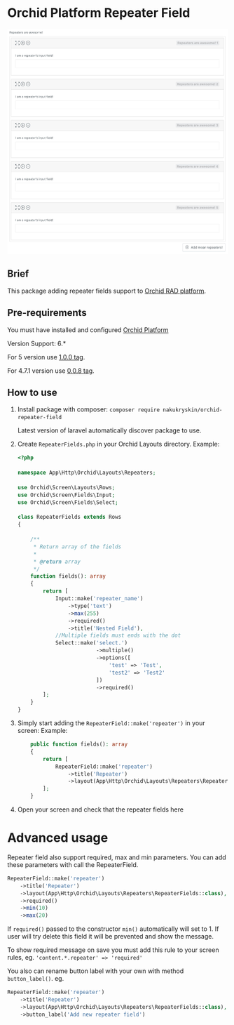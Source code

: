 # Orchid Platform Repeater Field

![Orchid Platform Repeater Field](screenshots/repeater.jpg?raw=true)

## Brief
This package adding repeater fields support to [Orchid RAD platform](https://github.com/orchidsoftware/platform).

## Pre-requirements
You must have installed and configured [Orchid Platform](https://github.com/orchidsoftware/platform)

Version Support: 6.*

For 5 version use [1.0.0 tag](https://github.com/Nks/orchid-repeater-field/tree/1.0.0). 

For 4.7.1 version use [0.0.8 tag](https://github.com/Nks/orchid-repeater-field/tree/0.0.8).

## How to use

1. Install package with composer: 
    `composer require nakukryskin/orchid-repeater-field`
    
    Latest version of laravel automatically discover package to use.
    
1. Create `RepeaterFields.php` in your Orchid Layouts directory. 
    Example:
    ```php
    <?php
    
    namespace App\Http\Orchid\Layouts\Repeaters;
    
    use Orchid\Screen\Layouts\Rows;
    use Orchid\Screen\Fields\Input;
    use Orchid\Screen\Fields\Select;
    
    class RepeaterFields extends Rows
    {
    
        /**
         * Return array of the fields
         *
         * @return array
         */
        function fields(): array
        {
            return [
                Input::make('repeater_name')
                    ->type('text')
                    ->max(255)
                    ->required()
                    ->title('Nested Field'),
                //Multiple fields must ends with the dot 
                Select::make('select.')
                             ->multiple()
                             ->options([
                                 'test' => 'Test',
                                 'test2' => 'Test2'
                             ])
                             ->required()
            ];
        }
    }
    ```

1. Simply start adding the `RepeaterField::make('repeater')` in your screen:
    Example:
    ```php
        public function fields(): array
        {
            return [
                RepeaterField::make('repeater')
                    ->title('Repeater')
                    ->layout(App\Http\Orchid\Layouts\Repeaters\RepeaterFields::class),
            ];
        }
    ```

1. Open your screen and check that the repeater fields here

# Advanced usage

Repeater field also support required, max and min parameters. You can add these parameters with call the RepeaterField.

```php
RepeaterField::make('repeater')
    ->title('Repeater')
    ->layout(App\Http\Orchid\Layouts\Repeaters\RepeaterFields::class),
    ->required()
    ->min(10)
    ->max(20)
```

If `required()` passed to the constructor `min()` automatically will set to 1. If user will try delete this field it will be prevented and show the message.

To show required message on save you must add this rule to your screen rules, eg. `'content.*.repeater' => 'required'`

You also can rename button label with your own with method `button_label()`. 
eg.
```php
RepeaterField::make('repeater')
    ->title('Repeater')
    ->layout(App\Http\Orchid\Layouts\Repeaters\RepeaterFields::class),
    ->button_label('Add new repeater field')
```
